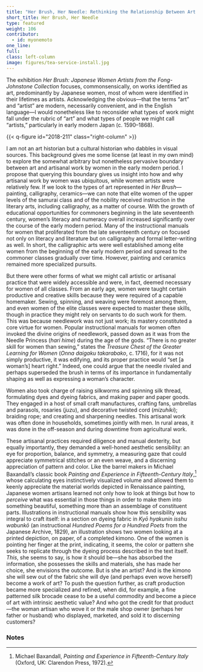 ```yaml
---
title: "Her Brush, Her Needle: Rethinking the Relationship Between Art and Artisanal Work by Women in Early Modern Japan"
short_title: Her Brush, Her Needle
type: featured
weight: 106
contributor:
  - id: myonemoto
one_line:
full:
class: left-column
image: figures/tea-service-install.jpg
---
```


The exhibition *Her Brush:* *Japanese Women Artists from the Fong-Johnstone Collection* focuses, commonsensically, on works identified as art, predominantly by Japanese women, most of whom were identified in their lifetimes as artists. Acknowledging the obvious—that the terms “art” and “artist” are modern, necessarily convenient, and in the English language—I would nonetheless like to reconsider what types of work might fall under the rubric of “art” and what types of people we might call “artists,” particularly in early modern Japan (c. 1590–1868).

{{< q-figure id="2018-211" class="right-column" >}}

I am not an art historian but a cultural historian who dabbles in visual sources. This background gives me some license (at least in my own mind) to explore the somewhat arbitrary but nonetheless pervasive boundary between art and artisanal work by women in the early modern period. I propose that querying this boundary gives us insight into how and why artisanal work by women was ubiquitous, while women artists were relatively few. If we look to the types of art represented in *Her Brush*—painting, calligraphy, ceramics—we can note that elite women of the upper levels of the samurai class and of the nobility received instruction in the literary arts, including calligraphy, as a matter of course. With the growth of educational opportunities for commoners beginning in the late seventeenth century, women’s literacy and numeracy overall increased significantly over the course of the early modern period. Many of the instructional manuals for women that proliferated from the late seventeenth century on focused not only on literacy and literature but on calligraphy and formal letter-writing as well. In short, the calligraphic arts were well established among elite women from the beginning of the early modern period and spread to the commoner classes gradually over time. However, painting and ceramics remained more specialized pursuits.

But there were other forms of what we might call artistic or artisanal practice that were widely accessible and were, in fact, deemed necessary for women of all classes. From an early age, women were taught certain productive and creative skills because they were required of a capable homemaker. Sewing, spinning, and weaving were foremost among them, and even women of the elite classes were expected to master these skills, though in practice they might rely on servants to do such work for them. This was because needlework was not just work; its mastery constituted a core virtue for women. Popular instructional manuals for women often invoked the divine origins of needlework, passed down as it was from the Needle Princess (*hari hime*) during the age of the gods. “There is no greater skill for women than sewing,” states the *Treasure Chest of the Greater Learning for Women* (*Onna daigaku takarabako*, c. 1716), for it was not simply productive, it was edifying, and its proper practice would “set \[a woman’s\] heart right.” Indeed, one could argue that the needle rivaled and perhaps superseded the brush in terms of its importance in fundamentally shaping as well as expressing a woman’s character.

Women also took charge of raising silkworms and spinning silk thread, formulating dyes and dyeing fabrics, and making paper and paper goods. They engaged in a host of small craft manufactures, crafting fans, umbrellas and parasols, rosaries (*juzu*), and decorative twisted cord (*mizuhiki*); braiding rope; and creating and sharpening needles. This artisanal work was often done in households, sometimes jointly with men. In rural areas, it was done in the off-season and during downtime from agricultural work.

These artisanal practices required diligence and manual dexterity, but equally importantly, they demanded a well-honed aesthetic sensibility: an eye for proportion, balance, and symmetry, a measuring gaze that could appreciate symmetrical stitches or an even weave, and a discerning appreciation of pattern and color. Like the barrel makers in Michael Baxandall’s classic book *Painting and Experience in Fifteenth-Century Italy*,[^1] whose calculating eyes instinctively visualized volume and allowed them to keenly appreciate the material worlds depicted in Renaissance painting, Japanese women artisans learned not only how to look at things but how to *perceive* what was essential in those things in order to make them into something beautiful, something more than an assemblage of constituent parts. Illustrations in instructional manuals show how this sensibility was integral to craft itself: in a section on dyeing fabric in *Kyō hyakunin isshu wabunkō* (an instructional *Hundred Poems for a Hundred Poets* from the Japanese Archive, 1829), an illustration shows two women looking at a printed depiction, on paper, of a completed kimono. One of the women is pointing her finger at the print, indicating, it seems, the color or pattern she seeks to replicate through the dyeing process described in the text itself. *This*, she seems to say, is how it should be—she has absorbed the information, she possesses the skills and materials, she has made her choice, she envisions the outcome. But is she an artist? And is the kimono she will sew out of the fabric she will dye (and perhaps even wove herself) become a work of art? To push the question further, as craft production became more specialized and refined, when did, for example, a fine patterned silk brocade cease to be a useful commodity and become a piece of art with intrinsic aesthetic value? And who got the credit for that product—the woman artisan who wove it or the male shop owner (perhaps her father or husband) who displayed, marketed, and sold it to discerning customers?

### Notes

[^1]: Michael Baxandall, *Painting and Experience in Fifteenth-Century Italy* (Oxford, UK: Clarendon Press, 1972).

